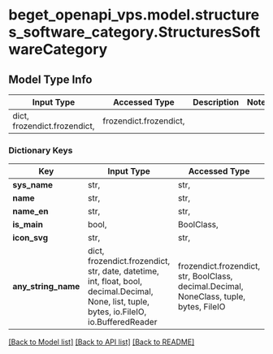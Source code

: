 # beget_openapi_vps.model.structures_software_category.StructuresSoftwareCategory

## Model Type Info
Input Type | Accessed Type | Description | Notes
------------ | ------------- | ------------- | -------------
dict, frozendict.frozendict,  | frozendict.frozendict,  |  | 

### Dictionary Keys
Key | Input Type | Accessed Type | Description | Notes
------------ | ------------- | ------------- | ------------- | -------------
**sys_name** | str,  | str,  |  | [optional] 
**name** | str,  | str,  |  | [optional] 
**name_en** | str,  | str,  |  | [optional] 
**is_main** | bool,  | BoolClass,  |  | [optional] 
**icon_svg** | str,  | str,  |  | [optional] 
**any_string_name** | dict, frozendict.frozendict, str, date, datetime, int, float, bool, decimal.Decimal, None, list, tuple, bytes, io.FileIO, io.BufferedReader | frozendict.frozendict, str, BoolClass, decimal.Decimal, NoneClass, tuple, bytes, FileIO | any string name can be used but the value must be the correct type | [optional]

[[Back to Model list]](../../README.md#documentation-for-models) [[Back to API list]](../../README.md#documentation-for-api-endpoints) [[Back to README]](../../README.md)

